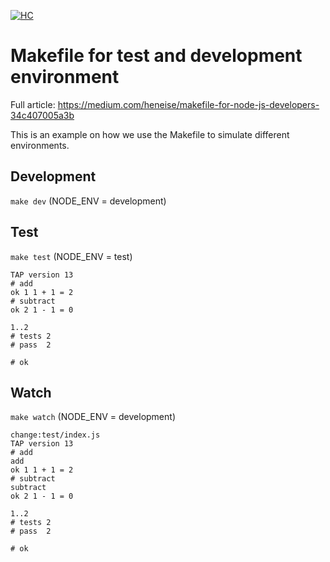 [![HC](https://img.shields.io/badge/zentered-consulting-333333.svg?style=for-the-badge)]()

# Makefile for test and development environment

Full article: https://medium.com/heneise/makefile-for-node-js-developers-34c407005a3b

This is an example on how we use the Makefile to simulate different environments.

## Development
`make dev` (NODE_ENV = development)

## Test
`make test` (NODE_ENV = test)

    TAP version 13
    # add
    ok 1 1 + 1 = 2
    # subtract
    ok 2 1 - 1 = 0

    1..2
    # tests 2
    # pass  2

    # ok


## Watch
`make watch` (NODE_ENV = development)

    change:test/index.js
    TAP version 13
    # add
    add
    ok 1 1 + 1 = 2
    # subtract
    subtract
    ok 2 1 - 1 = 0

    1..2
    # tests 2
    # pass  2

    # ok
